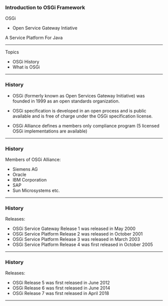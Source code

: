### Introduction to OSGi Framework

 OSGi  
 
* Open Service Gateway Intiative
  
A Service Platform For Java

---

Topics

* OSGi History
* What is OSGi

---

### History

* OSGi  (formerly known as Open Services Gateway Initiative) was founded in 1999 as an open standards organization.

* OSGi specification is developed in an open process and is public available and is  free of charge under the OSGi specification license.

* OSGi Alliance defines a members only compliance program (5 licensed OSGi implementations are available)

---

### History 

Members of OSGi Alliance:
 * Siemens AG
 * Oracle
 * IBM Corporation
 * SAP
 * Sun Microsystems
 etc.

---

### History 

Releases:
 * OSGi Service Gateway Release 1 was released in May 2000
 * OSGi Service Platform Release 2 was released in October 2001
 * OSGi Service Platform Release 3 was released in March 2003
 * OSGi Service Platform Release 4 was first released in October 2005

---

### History 

Releases:
 * OSGi Release 5 was first released in June 2012
 * OSGi Release 6 was first released in June 2014
 * OSGi Release 7 was first released in April 2018

---
